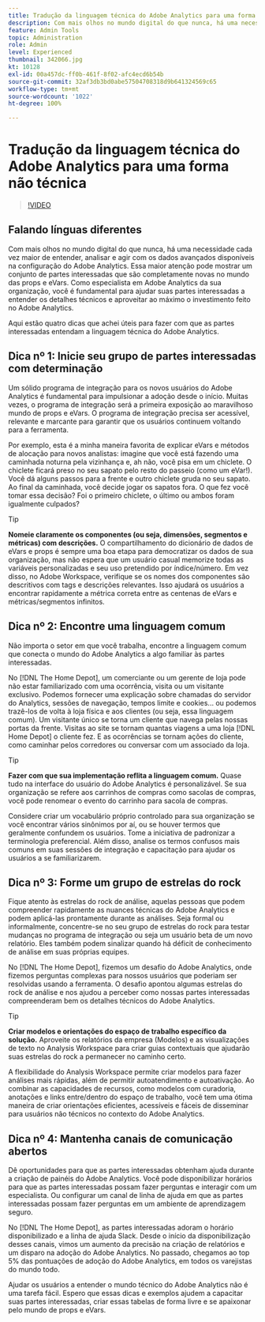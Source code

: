 ```yaml
---
title: Tradução da linguagem técnica do Adobe Analytics para uma forma não técnica
description: Com mais olhos no mundo digital do que nunca, há uma necessidade cada vez maior de entender, analisar e agir com os dados avançados disponíveis na configuração do Adobe Analytics. Essa maior atenção pode mostrar um conjunto de partes interessadas que são completamente novas no mundo das props e eVars. Como especialista em Adobe Analytics da sua organização, você é fundamental para ajudar suas partes interessadas a entender os detalhes técnicos e aproveitar ao máximo o investimento feito no Adobe Analytics.
feature: Admin Tools
topic: Administration
role: Admin
level: Experienced
thumbnail: 342066.jpg
kt: 10128
exl-id: 00a457dc-ff0b-461f-8f02-afc4ecd6b54b
source-git-commit: 32af3db3bd0abe57504708318d9b641324569c65
workflow-type: tm+mt
source-wordcount: '1022'
ht-degree: 100%

---
```


# Tradução da linguagem técnica do Adobe Analytics para uma forma não técnica

>[!VIDEO](https://video.tv.adobe.com/v/342066/?quality=12&learn=on)

## Falando línguas diferentes

Com mais olhos no mundo digital do que nunca, há uma necessidade cada vez maior de entender, analisar e agir com os dados avançados disponíveis na configuração do Adobe Analytics. Essa maior atenção pode mostrar um conjunto de partes interessadas que são completamente novas no mundo das props e eVars. Como especialista em Adobe Analytics da sua organização, você é fundamental para ajudar suas partes interessadas a entender os detalhes técnicos e aproveitar ao máximo o investimento feito no Adobe Analytics.

Aqui estão quatro dicas que achei úteis para fazer com que as partes interessadas entendam a linguagem técnica do Adobe Analytics.

## Dica nº 1: Inicie seu grupo de partes interessadas com determinação

Um sólido programa de integração para os novos usuários do Adobe Analytics é fundamental para impulsionar a adoção desde o início. Muitas vezes, o programa de integração será a primeira exposição ao maravilhoso mundo de props e eVars. O programa de integração precisa ser acessível, relevante e marcante para garantir que os usuários continuem voltando para a ferramenta.

Por exemplo, esta é a minha maneira favorita de explicar eVars e métodos de alocação para novos analistas: imagine que você está fazendo uma caminhada noturna pela vizinhança e, ah não, você pisa em um chiclete. O chiclete ficará preso no seu sapato pelo resto do passeio (como um eVar!). Você dá alguns passos para a frente e outro chiclete gruda no seu sapato. Ao final da caminhada, você decide jogar os sapatos fora. O que fez você tomar essa decisão? Foi o primeiro chiclete, o último ou ambos foram igualmente culpados?

>[!TIP]
>
>**Nomeie claramente os componentes (ou seja, dimensões, segmentos e métricas) com descrições.**
>O compartilhamento do dicionário de dados de eVars e props é sempre uma boa etapa para democratizar os dados de sua organização, mas não espera que um usuário casual memorize todas as variáveis personalizadas e seu uso pretendido por índice/número. Em vez disso, no Adobe Workspace, verifique se os nomes dos componentes são descritivos com tags e descrições relevantes. Isso ajudará os usuários a encontrar rapidamente a métrica correta entre as centenas de eVars e métricas/segmentos infinitos.

## Dica nº 2: Encontre uma linguagem comum

Não importa o setor em que você trabalha, encontre a linguagem comum que conecta o mundo do Adobe Analytics a algo familiar às partes interessadas.

No [!DNL The Home Depot], um comerciante ou um gerente de loja pode não estar familiarizado com uma ocorrência, visita ou um visitante exclusivo. Podemos fornecer uma explicação sobre chamadas do servidor do Analytics, sessões de navegação, tempos limite e cookies... ou podemos trazê-los de volta à loja física e aos clientes (ou seja, essa linguagem comum). Um visitante único se torna um cliente que navega pelas nossas portas da frente. Visitas ao site se tornam quantas viagens a uma loja [!DNL Home Depot] o cliente fez. E as ocorrências se tornam ações do cliente, como caminhar pelos corredores ou conversar com um associado da loja.

>[!TIP]
>
>**Fazer com que sua implementação reflita a linguagem comum.**
>Quase tudo na interface do usuário do Adobe Analytics é personalizável. Se sua organização se refere aos carrinhos de compras como sacolas de compras, você pode renomear o evento do carrinho para sacola de compras.
>
>Considere criar um vocabulário próprio controlado para sua organização se você encontrar vários sinônimos por aí, ou se houver termos que geralmente confundem os usuários. Tome a iniciativa de padronizar a terminologia preferencial. Além disso, analise os termos confusos mais comuns em suas sessões de integração e capacitação para ajudar os usuários a se familiarizarem.

## Dica nº 3: Forme um grupo de estrelas do rock

Fique atento às estrelas do rock de análise, aquelas pessoas que podem compreender rapidamente as nuances técnicas do Adobe Analytics e podem aplicá-las prontamente durante as análises. Seja formal ou informalmente, concentre-se no seu grupo de estrelas do rock para testar mudanças no programa de integração ou seja um usuário beta de um novo relatório. Eles também podem sinalizar quando há déficit de conhecimento de análise em suas próprias equipes.

No [!DNL The Home Depot], fizemos um desafio do Adobe Analytics, onde fizemos perguntas complexas para nossos usuários que poderiam ser resolvidas usando a ferramenta. O desafio apontou algumas estrelas do rock de análise e nos ajudou a perceber como nossas partes interessadas compreenderam bem os detalhes técnicos do Adobe Analytics.

>[!TIP]
>
>**Criar modelos e orientações do espaço de trabalho específico da solução.**
>Aproveite os relatórios da empresa (Modelos) e as visualizações de texto no Analysis Workspace para criar guias contextuais que ajudarão suas estrelas do rock a permanecer no caminho certo.
>
>A flexibilidade do Analysis Workspace permite criar modelos para fazer análises mais rápidas, além de permitir autoatendimento e autoativação. Ao combinar as capacidades de recursos, como modelos com curadoria, anotações e links entre/dentro do espaço de trabalho, você tem uma ótima maneira de criar orientações eficientes, acessíveis e fáceis de disseminar para usuários não técnicos no contexto do Adobe Analytics.

## Dica nº 4: Mantenha canais de comunicação abertos

Dê oportunidades para que as partes interessadas obtenham ajuda durante a criação de painéis do Adobe Analytics. Você pode disponibilizar horários para que as partes interessadas possam fazer perguntas e interagir com um especialista. Ou configurar um canal de linha de ajuda em que as partes interessadas possam fazer perguntas em um ambiente de aprendizagem seguro.

No [!DNL The Home Depot], as partes interessadas adoram o horário disponibilizado e a linha de ajuda Slack. Desde o início da disponibilização desses canais, vimos um aumento da precisão na criação de relatórios e um disparo na adoção do Adobe Analytics. No passado, chegamos ao top 5% das pontuações de adoção do Adobe Analytics, em todos os varejistas do mundo todo.

Ajudar os usuários a entender o mundo técnico do Adobe Analytics não é uma tarefa fácil. Espero que essas dicas e exemplos ajudem a capacitar suas partes interessadas, criar essas tabelas de forma livre e se apaixonar pelo mundo de props e eVars.
